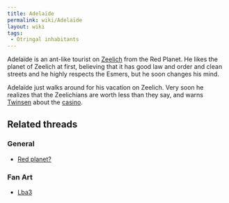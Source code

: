 ```yaml
---
title: Adelaïde
permalink: wiki/Adelaïde
layout: wiki
tags:
 - Otringal inhabitants
---
```


Adelaïde is an ant-like tourist on [Zeelich](Zeelich "wikilink") from
the Red Planet. He likes the planet of Zeelich at first, believing that
it has good law and order and clean streets and he highly respects the
Esmers, but he soon changes his mind.

Adelaïde just walks around for his vacation on Zeelich. Very soon he
realizes that the Zeelichians are worth less than they say, and warns
[Twinsen](Twinsen "wikilink") about the [casino](casino "wikilink").

## Related threads

### General

- [Red planet?](https://forum.magicball.net/showthread.php?t=2803)

### Fan Art

- [Lba3](http://forum.magicball.net/showthread.php?p=112171#post112171)
